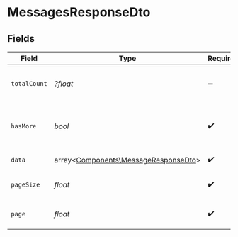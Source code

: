 # MessagesResponseDto


## Fields

| Field                                                                                 | Type                                                                                  | Required                                                                              | Description                                                                           |
| ------------------------------------------------------------------------------------- | ------------------------------------------------------------------------------------- | ------------------------------------------------------------------------------------- | ------------------------------------------------------------------------------------- |
| `totalCount`                                                                          | *?float*                                                                              | :heavy_minus_sign:                                                                    | Total number of messages available                                                    |
| `hasMore`                                                                             | *bool*                                                                                | :heavy_check_mark:                                                                    | Indicates if there are more messages available                                        |
| `data`                                                                                | array<[Components\MessageResponseDto](../../Models/Components/MessageResponseDto.md)> | :heavy_check_mark:                                                                    | List of messages                                                                      |
| `pageSize`                                                                            | *float*                                                                               | :heavy_check_mark:                                                                    | Number of messages per page                                                           |
| `page`                                                                                | *float*                                                                               | :heavy_check_mark:                                                                    | Current page number                                                                   |